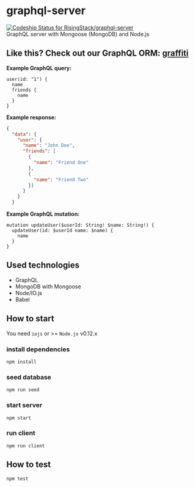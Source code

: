 # graphql-server
[ ![Codeship Status for RisingStack/graphql-server](https://codeship.com/projects/434da740-03bb-0133-00c5-7a6771ab2ee8/status?branch=master)](https://codeship.com/projects/89250)  
GraphQL server with Mongoose (MongoDB) and Node.js

## Like this? Check out our GraphQL ORM: [graffiti](https://github.com/RisingStack/graffiti)

**Example GraphQL query:**
```
user(id: "1") {
  name
  friends {
    name
  }
}
```

**Example response:**
```json
{
  "data": {
    "user": {
      "name": "John Doe",
      "friends": [
        {
          "name": "Friend One"
        },
        {
          "name": "Friend Two"
        }]
      }
    }
  }
```

**Example GraphQL mutation:**
```
mutation updateUser($userId: String! $name: String!) {
  updateUser(id: $userId name: $name) {
    name
  }
}
```

## Used technologies

* GraphQL
* MongoDB with Mongoose
* Node/IO.js
* Babel

## How to start

You need `iojs` or >= `Node.js` v0.12.x

### install dependencies

```
npm install
```

### seed database
```
npm run seed
```

### start server
```
npm start
```

### run client
```
npm run client
```

## How to test

```
npm test
```
